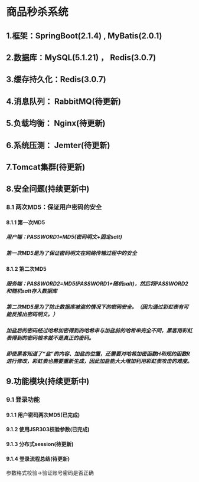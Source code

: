 # 商品秒杀系统
## 1.框架：SpringBoot(2.1.4) , MyBatis(2.0.1)
## 2.数据库：MySQL(5.1.21) ， Redis(3.0.7)
## 3.缓存持久化：Redis(3.0.7)
## 4.消息队列： RabbitMQ(待更新)
## 5.负载均衡： Nginx(待更新)
## 6.系统压测： Jemter(待更新)
## 7.Tomcat集群(待更新)

## 8.安全问题(持续更新中)
### 8.1 两次MD5：保证用户密码的安全
#### 8.1.1 第一次MD5
##### 用户端：PASSWORD1=MD5(密码明文+固定salt)
##### 第一次MD5是为了保证密码明文在网络传输过程中的安全
#### 8.1.2 第二次MD5
##### 服务端：PASSWORD2=MD5(PASSWORD1+随机salt)，然后将PASSWORD2和随机salt存入数据库
##### 第二次MD5是为了防止数据库被盗的情况下的密码安全。（因为通过彩虹表有可能反推出密码明文。）
##### 加盐后的密码经过哈希加密得到的哈希串与加盐前的哈希串完全不同，黑客用彩虹表得到的密码根本就不是真正的密码。
##### 即使黑客知道了“盐”的内容、加盐的位置，还需要对哈希加密函数H和规约函数R进行修改，彩虹表也需要重新生成，因此加盐能大大增加利用彩虹表攻击的难度。

## 9.功能模块(持续更新中)
### 9.1 登录功能
#### 9.1.1 用户密码两次MD5(已完成)
#### 9.1.2 使用JSR303校验参数(已完成)
#### 9.1.3 分布式session(待更新)
#### 9.1.4 登录流程总结(待更新)
参数格式校验->验证账号密码是否正确